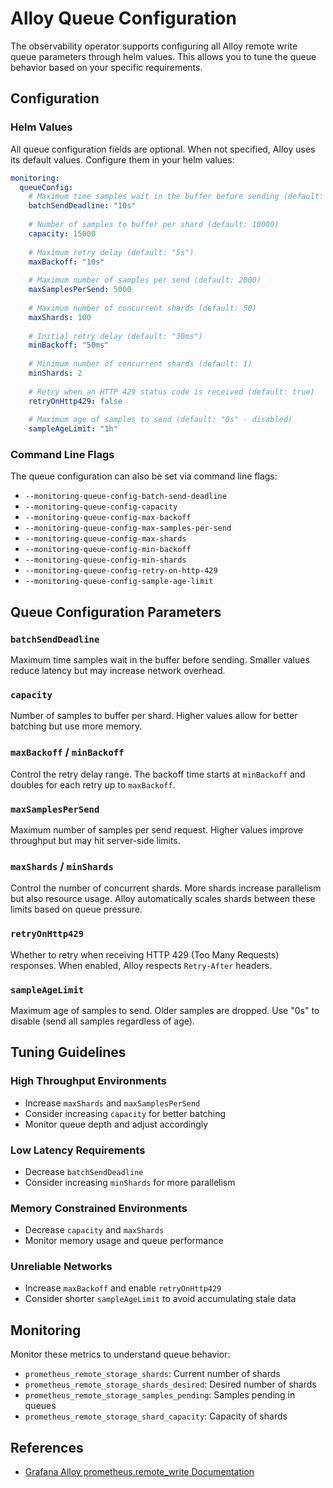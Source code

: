 # Alloy Queue Configuration

The observability operator supports configuring all Alloy remote write queue parameters through helm values. This allows you to tune the queue behavior based on your specific requirements.

## Configuration

### Helm Values

All queue configuration fields are optional. When not specified, Alloy uses its default values. Configure them in your helm values:

```yaml
monitoring:
  queueConfig:
    # Maximum time samples wait in the buffer before sending (default: "5s")
    batchSendDeadline: "10s"
    
    # Number of samples to buffer per shard (default: 10000)
    capacity: 15000
    
    # Maximum retry delay (default: "5s")
    maxBackoff: "10s"
    
    # Maximum number of samples per send (default: 2000)
    maxSamplesPerSend: 5000
    
    # Maximum number of concurrent shards (default: 50)
    maxShards: 100
    
    # Initial retry delay (default: "30ms")
    minBackoff: "50ms"
    
    # Minimum number of concurrent shards (default: 1)
    minShards: 2
    
    # Retry when an HTTP 429 status code is received (default: true)
    retryOnHttp429: false
    
    # Maximum age of samples to send (default: "0s" - disabled)
    sampleAgeLimit: "1h"
```

### Command Line Flags

The queue configuration can also be set via command line flags:

- `--monitoring-queue-config-batch-send-deadline`
- `--monitoring-queue-config-capacity`
- `--monitoring-queue-config-max-backoff`
- `--monitoring-queue-config-max-samples-per-send`
- `--monitoring-queue-config-max-shards`
- `--monitoring-queue-config-min-backoff`
- `--monitoring-queue-config-min-shards`
- `--monitoring-queue-config-retry-on-http-429`
- `--monitoring-queue-config-sample-age-limit`

## Queue Configuration Parameters

### `batchSendDeadline`
Maximum time samples wait in the buffer before sending. Smaller values reduce latency but may increase network overhead.

### `capacity`
Number of samples to buffer per shard. Higher values allow for better batching but use more memory.

### `maxBackoff` / `minBackoff`
Control the retry delay range. The backoff time starts at `minBackoff` and doubles for each retry up to `maxBackoff`.

### `maxSamplesPerSend`
Maximum number of samples per send request. Higher values improve throughput but may hit server-side limits.

### `maxShards` / `minShards`
Control the number of concurrent shards. More shards increase parallelism but also resource usage. Alloy automatically scales shards between these limits based on queue pressure.

### `retryOnHttp429`
Whether to retry when receiving HTTP 429 (Too Many Requests) responses. When enabled, Alloy respects `Retry-After` headers.

### `sampleAgeLimit`
Maximum age of samples to send. Older samples are dropped. Use "0s" to disable (send all samples regardless of age).

## Tuning Guidelines

### High Throughput Environments
- Increase `maxShards` and `maxSamplesPerSend`
- Consider increasing `capacity` for better batching
- Monitor queue depth and adjust accordingly

### Low Latency Requirements
- Decrease `batchSendDeadline`
- Consider increasing `minShards` for more parallelism

### Memory Constrained Environments
- Decrease `capacity` and `maxShards`
- Monitor memory usage and queue performance

### Unreliable Networks
- Increase `maxBackoff` and enable `retryOnHttp429`
- Consider shorter `sampleAgeLimit` to avoid accumulating stale data

## Monitoring

Monitor these metrics to understand queue behavior:

- `prometheus_remote_storage_shards`: Current number of shards
- `prometheus_remote_storage_shards_desired`: Desired number of shards
- `prometheus_remote_storage_samples_pending`: Samples pending in queues
- `prometheus_remote_storage_shard_capacity`: Capacity of shards

## References

- [Grafana Alloy prometheus.remote_write Documentation](https://grafana.com/docs/alloy/latest/reference/components/prometheus/prometheus.remote_write/#queue_config)
